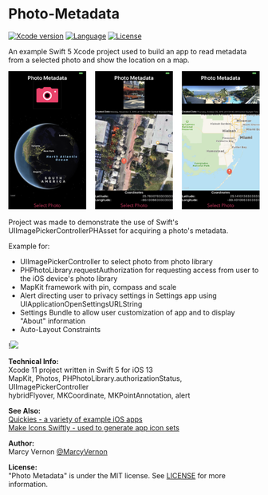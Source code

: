 # Photo-Metadata
[![Xcode version](https://img.shields.io/badge/xcode-11%20-brightgreen)](https://developer.apple.com/xcode/)
[![Language](https://img.shields.io/badge/swift-5.0-orange.svg)](https://developer.apple.com/swift)
[![License](https://img.shields.io/badge/license-MIT-blue.svg?style=flat)](http://mit-license.org)


An example Swift 5 Xcode project used to build an app to read metadata from a selected photo and show the location on a map. 

<img src="GitHub-Images/PhotoMetadata.png" width="900">

Project was made to demonstrate the use of Swift's UIImagePickerControllerPHAsset for acquiring a photo's metadata. 

Example for: 
  * UIImagePickerController to select photo from photo library
  * PHPhotoLibrary.requestAuthorization for requesting access from user to the iOS device's photo library
  * MapKit framework with pin, compass and scale
  * Alert directing user to privacy settings in Settings app using UIApplicationOpenSettingsURLString
  * Settings Bundle to allow user customization of app and to display "About" information
  * Auto-Layout Constraints

!<img src="GitHub-Images/PhotoMetadata.gif" width="300">

**Technical Info:** \
Xcode 11 project written in Swift 5 for iOS 13\
MapKit, Photos, PHPhotoLibrary.authorizationStatus, UIImagePickerController\
hybridFlyover, MKCoordinate, MKPointAnnotation, alert

**See Also:** \
[Quickies - a variety of example iOS apps](https://github.com/PepperoniJoe/Quickies)\
 [Make Icons Swiftly - used to generate app icon sets
 ](https://github.com/PepperoniJoe/Make-Icons-Swiftly)

**Author:** \
Marcy Vernon [@MarcyVernon](https://twitter.com/MarcyVernon)

**License:** \
"Photo Metadata" is under the MIT license. See [LICENSE](/LICENSE) for more information.
